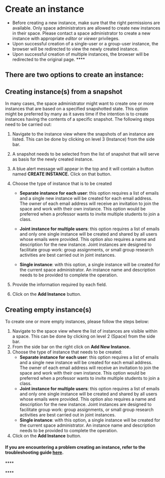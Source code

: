 # Create an instance

* Before creating a new instance, make sure that the right permissions are available. Only space administrators are allowed to create new instances in their space. Please contact a space administrator to create a new instance with appropriate _editor_ or _viewer_ privileges.
* Upon successful creation of a single-user or a group-user instance, the browser will be redirected to view the newly created instance.
* Upon successful creation of multiple instances, the browser will be redirected to the original page. ****

## **There are two options to create an instance:**

## **Creating instance\(s\) from a snapshot**

In many cases, the space administrator might want to create one or more instances that are based on a specified snapshotted state. This option might be preferred by many as it saves time if the intention is to create instances having the contents of a specific snapshot. The following steps need to be carried out:

1. Navigate to the instance view where the snapshots of an instance are listed. This can be done by clicking on level 3 \(Instance\) from the side bar. 
2. A snapshot needs to be selected from the list of snapshot that will serve as basis for the newly created instance. 
3. A blue alert message will appear in the top and it will contain a button named **CREATE INSTANCE.** Click on that button. 
4. Choose the type of instance that is to be created  


   * **Separate instance for each user**: this option requires a list of emails and a single new instance will be created for each email address. The owner of each email address will receive an invitation to join the space and work with their own instance. This option would be preferred when a professor wants to invite multiple students to join a class.



   * **Joint instance for multiple users**: this option requires a list of emails and only one single instance will be created and shared by all users whose emails were provided. This option also requires a name and description for the new instance. Joint instances are designed to facilitate group work: group assignments, or small group research activities are best carried out in joint instances. 



   * **Single instance**: with this option, a single instance will be created for the current space administrator. An instance name and description needs to be provided to complete the operation.

  

5. Provide the information required by each field. 
6. Click on the **Add Instance** button.

## **Creating empty instance\(s\)**

To create one or more empty instances, please follow the steps below:

1. Navigate to the space view where the list of instances are visible within a space. This can be done by clicking on level 2 \(Space\) from the side bar. 
2. From the side bar on the right click on **Add New Instance.** 
3. Choose the type of instance that needs to be created: 
   * **Separate instance for each user**: this option requires a list of emails and a single new instance will be created for each email address. The owner of each email address will receive an invitation to join the space and work with their own instance. This option would be preferred when a professor wants to invite multiple students to join a class. 
   * **Joint instance for multiple users**: this option requires a list of emails and only one single instance will be created and shared by all users whose emails were provided. This option also requires a name and description for the new instance. Joint instances are designed to facilitate group work: group assignments, or small group research activities are best carried out in joint instances.  
   * **Single instance**: with this option, a single instance will be created for the current space administrator. An instance name and description needs to be provided to complete the operation. 
4. Click on the **Add Instance** button.



#### If you are encountering a problem creating an instance, refer to the troubleshooting guide [here](../troubleshooting/authorization-issues/cannot-create-an-instance.md).

\*\*\*\*

\*\*\*\*

